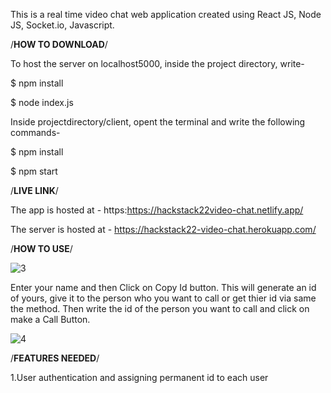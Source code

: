 This is a real time video chat web application created using React JS, Node JS, Socket.io, Javascript.

/****HOW TO DOWNLOAD****/

To host the server on localhost5000, inside the project directory, write-

$ npm install

$ node index.js

Inside projectdirectory/client, opent the terminal and write the following commands-

$ npm install

$ npm start

/****LIVE LINK****/

The app is hosted at - https:https://hackstack22video-chat.netlify.app/

The server is hosted at - https://hackstack22-video-chat.herokuapp.com/

/****HOW TO USE****/


![3](https://user-images.githubusercontent.com/80357162/169808007-3f2b1d93-015f-42cc-b6e0-03116afc7672.png)

Enter your name and then Click on Copy Id button. This will generate an id of yours, give it to the person who you want to call or get thier id via same the method. 
Then write the id of the person you want to call and click on make a Call Button.

![4](https://user-images.githubusercontent.com/80357162/169808513-d1c4ebac-0232-4f76-b269-309d60b4c671.png)

/****FEATURES NEEDED****/

1.User authentication and assigning permanent id to each user
